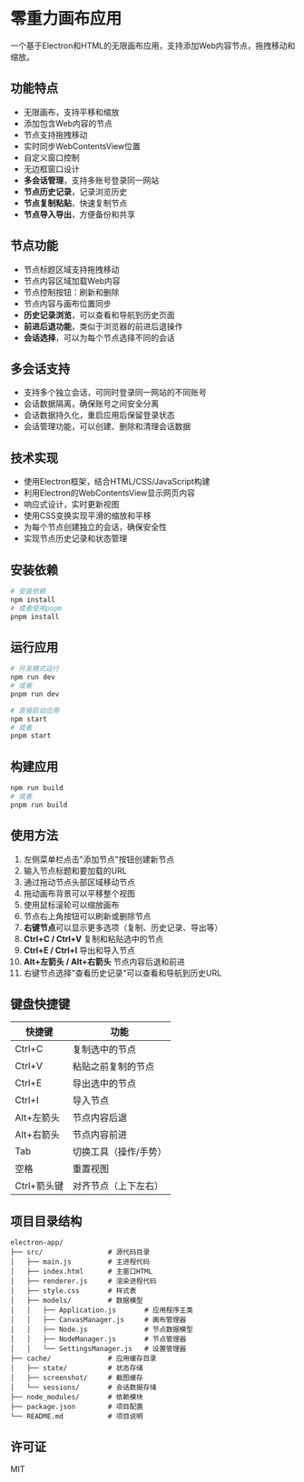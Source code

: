 # 零重力画布应用

一个基于Electron和HTML的无限画布应用，支持添加Web内容节点，拖拽移动和缩放。

## 功能特点

- 无限画布，支持平移和缩放
- 添加包含Web内容的节点
- 节点支持拖拽移动
- 实时同步WebContentsView位置
- 自定义窗口控制
- 无边框窗口设计
- **多会话管理**，支持多账号登录同一网站
- **节点历史记录**，记录浏览历史
- **节点复制粘贴**，快速复制节点
- **节点导入导出**，方便备份和共享

## 节点功能

- 节点标题区域支持拖拽移动
- 节点内容区域加载Web内容
- 节点控制按钮：刷新和删除
- 节点内容与画布位置同步
- **历史记录浏览**，可以查看和导航到历史页面
- **前进后退功能**，类似于浏览器的前进后退操作
- **会话选择**，可以为每个节点选择不同的会话

## 多会话支持

- 支持多个独立会话，可同时登录同一网站的不同账号
- 会话数据隔离，确保账号之间安全分离
- 会话数据持久化，重启应用后保留登录状态
- 会话管理功能，可以创建、删除和清理会话数据

## 技术实现

- 使用Electron框架，结合HTML/CSS/JavaScript构建
- 利用Electron的WebContentsView显示网页内容
- 响应式设计，实时更新视图
- 使用CSS变换实现平滑的缩放和平移
- 为每个节点创建独立的会话，确保安全性
- 实现节点历史记录和状态管理

## 安装依赖

```bash
# 安装依赖
npm install
# 或者使用pnpm
pnpm install
```

## 运行应用

```bash
# 开发模式运行
npm run dev
# 或者
pnpm run dev

# 直接启动应用
npm start
# 或者
pnpm start
```

## 构建应用

```bash
npm run build
# 或者
pnpm run build
```

## 使用方法

1. 左侧菜单栏点击"添加节点"按钮创建新节点
2. 输入节点标题和要加载的URL
3. 通过拖动节点头部区域移动节点
4. 拖动画布背景可以平移整个视图
5. 使用鼠标滚轮可以缩放画布
6. 节点右上角按钮可以刷新或删除节点
7. **右键节点**可以显示更多选项（复制、历史记录、导出等）
8. **Ctrl+C / Ctrl+V** 复制和粘贴选中的节点
9. **Ctrl+E / Ctrl+I** 导出和导入节点
10. **Alt+左箭头 / Alt+右箭头** 节点内容后退和前进
11. 右键节点选择"查看历史记录"可以查看和导航到历史URL

## 键盘快捷键

| 快捷键 | 功能 |
|--------|------|
| Ctrl+C | 复制选中的节点 |
| Ctrl+V | 粘贴之前复制的节点 |
| Ctrl+E | 导出选中的节点 |
| Ctrl+I | 导入节点 |
| Alt+左箭头 | 节点内容后退 |
| Alt+右箭头 | 节点内容前进 |
| Tab | 切换工具（操作/手势） |
| 空格 | 重置视图 |
| Ctrl+箭头键 | 对齐节点（上下左右） |

## 项目目录结构

```
electron-app/
├── src/                # 源代码目录
│   ├── main.js         # 主进程代码
│   ├── index.html      # 主窗口HTML
│   ├── renderer.js     # 渲染进程代码
│   ├── style.css       # 样式表
│   ├── models/         # 数据模型
│   │   ├── Application.js       # 应用程序主类
│   │   ├── CanvasManager.js     # 画布管理器
│   │   ├── Node.js              # 节点数据模型
│   │   ├── NodeManager.js       # 节点管理器
│   │   └── SettingsManager.js   # 设置管理器
├── cache/              # 应用缓存目录
│   ├── state/          # 状态存储
│   ├── screenshot/     # 截图缓存
│   └── sessions/       # 会话数据存储
├── node_modules/       # 依赖模块
├── package.json        # 项目配置
└── README.md           # 项目说明
```

## 许可证

MIT 